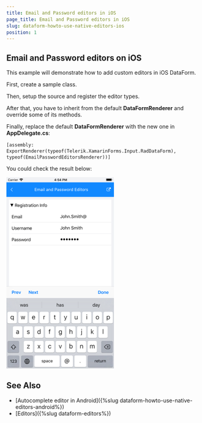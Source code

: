 ```yaml
---
title: Email and Password editors in iOS
page_title: Email and Password editors in iOS
slug: dataform-howto-use-native-editors-ios
position: 1
---
```


## Email and Password editors on iOS

This example will demonstrate how to add custom editors in iOS DataForm.

First, create a sample class.
 
<snippet id='dataform-howto-emailpasswordeditors-source' />

Then, setup the source and register the editor types.
 
<snippet id='dataform-howto-emailpasswordeditors-code' />

After that, you have to inherit from the default **DataFormRenderer** and override some of its methods.

<snippet id='dataform-howto-emailpasswordeditors-renderer' />

Finally, replace the default **DataFormRenderer** with the new one in **AppDelegate.cs**:

```XAML
[assembly: ExportRenderer(typeof(Telerik.XamarinForms.Input.RadDataForm), typeof(EmailPasswordEditorsRenderer))]
```
You could check the result below:

![DataForm Custom Renderer iOS](images/dataform-custom-renderer-ios.png)
		
## See Also
- [Autocomplete editor in Android]({%slug dataform-howto-use-native-editors-android%})
- [Editors]({%slug dataform-editors%})